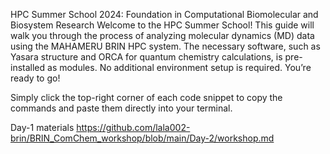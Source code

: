 HPC Summer School 2024: Foundation in Computational Biomolecular and Biosystem Research
Welcome to the HPC Summer School! This guide will walk you through the process of analyzing molecular dynamics (MD) data using the MAHAMERU BRIN HPC system. The necessary software, such as Yasara structure and ORCA for quantum chemistry calculations, is pre-installed as modules. No additional environment setup is required. You’re ready to go!

Simply click the top-right corner of each code snippet to copy the commands and paste them directly into your terminal.


Day-1 materials https://github.com/lala002-brin/BRIN_ComChem_workshop/blob/main/Day-2/workshop.md
